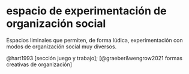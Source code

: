 # espacio de experimentación de organización social

Espacios liminales que permiten, de forma lúdica, experimentación con modos de organización social muy diversos.

@hart1993 [sección juego y trabajo]; [@graeber&wengrow2021 formas creativas de organización]
